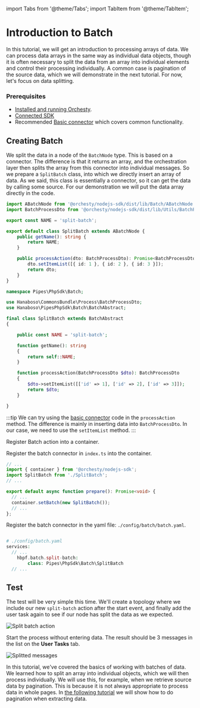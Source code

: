 import Tabs from '@theme/Tabs';
import TabItem from '@theme/TabItem';

# Introduction to Batch

In this tutorial, we will get an introduction to processing arrays of data. We can process data arrays in the same way as individual data objects, though it is often necessary to split the data from an array into individual elements and control their processing individually. A common case is pagination of the source data, which we will demonstrate in the next tutorial. For now, let's focus on data splitting.

### Prerequisites

- [Installed and running Orchesty](../get-started/installation).
- [Connected SDK](SDK-settings)
- Recommended [Basic connector](./basic-connector) which covers common functionality.

## Creating Batch

We split the data in a node of the `BatchNode` type. This is based on a connector. The difference is that it returns an array, and the orchestration layer then splits the array from this connector into individual messages. So we prepare a `SplitBatch` class, into which we directly insert an array of data. As we said, this class is essentially a connector, so it can get the data by calling some source. For our demonstration we will put the data array directly in the code.

<Tabs>
<TabItem value="typescript" label="Typescript">

```typescript
import ABatchNode from '@orchesty/nodejs-sdk/dist/lib/Batch/ABatchNode';
import BatchProcessDto from '@orchesty/nodejs-sdk/dist/lib/Utils/BatchProcessDto';

export const NAME = 'split-batch';

export default class SplitBatch extends ABatchNode {
    public getName(): string {
        return NAME;
    }

    public processAction(dto: BatchProcessDto): Promise<BatchProcessDto> | BatchProcessDto {
        dto.setItemList([{ id: 1 }, { id: 2 }, { id: 3 }]);
        return dto;
    }
}

```
</TabItem>
<TabItem value="php" label="PHP">

```php
namespace Pipes\PhpSdk\Batch;

use Hanaboso\CommonsBundle\Process\BatchProcessDto;
use Hanaboso\PipesPhpSdk\Batch\BatchAbstract;

final class SplitBatch extends BatchAbstract
{

    public const NAME = 'split-batch';

    function getName(): string
    {
        return self::NAME;
    }

    function processAction(BatchProcessDto $dto): BatchProcessDto
    {
        $dto->setItemList([['id' => 1], ['id' => 2], ['id' => 3]]);
        return $dto;
    }

}

```
</TabItem>
</Tabs>

:::tip
We can try using the [basic connector](../tutorials/basic-connector.md) code in the `processAction` method. The difference is mainly in inserting data into `BatchProcessDto`. In our case, we need to use the `setItemList` method.
:::

Register Batch action into a container.

<Tabs>
<TabItem value="typescript" label="Typescript">

Register the batch connector in `index.ts` into the container.

```typescript
// ...
import { container } from '@orchesty/nodejs-sdk';
import SplitBatch from './SplitBatch';
// ...

export default async function prepare(): Promise<void> {
  // ...
  container.setBatch(new SplitBatch());
  // ...
};
```
</TabItem>
<TabItem value="php" label="PHP">

Register the batch connector in the yaml file: `./config/batch/batch.yaml`.

```php

# ./config/batch.yaml
services:
  // ...    
    hbpf.batch.split-batch:
        class: Pipes\PhpSdk\Batch\SplitBatch
  // ...

```
</TabItem>
</Tabs>

## Test

The test will be very simple this time. We'll create a topology where we include our new `split-batch` action after the start event, and finally add the user task again to see if our node has split the data as we expected.

![Split batch action](/img/tutorial/batch/split-batch.svg "Split batch action")

Start the process without entering data. The result should be 3 messages in the list on the **User Tasks** tab.

![Splitted messages](/img/tutorial/batch/splitted-messages.svg "Splitted messages")

In this tutorial, we've covered the basics of working with batches of data. We learned how to split an array into individual objects, which we will then process individually. We will use this, for example, when we retrieve source data by pagination.  This is because it is not always appropriate to process data in whole pages. In [the following tutorial](../tutorials/pagination) we will show how to do pagination when extracting data.

